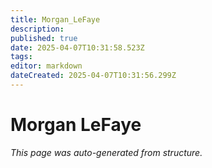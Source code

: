 ```yaml
---
title: Morgan_LeFaye
description: 
published: true
date: 2025-04-07T10:31:58.523Z
tags: 
editor: markdown
dateCreated: 2025-04-07T10:31:56.299Z
---
```


# Morgan LeFaye

*This page was auto-generated from structure.*